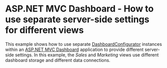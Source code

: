 # ASP.NET MVC Dashboard - How to use separate server-side settings for different views


This example shows how to use separate <a href="https://documentation.devexpress.com/#Dashboard/clsDevExpressDashboardWebDashboardConfiguratortopic">DashboardConfigurator</a> instances within an <a href="https://documentation.devexpress.com/#Dashboard/CustomDocument116420">ASP.NET MVC Dashboard</a> application to provide different server-side settings. In this example, the <em>Sales </em>and <em>Marketing </em>views use different dashboard storage and different data connections.

<br/>


